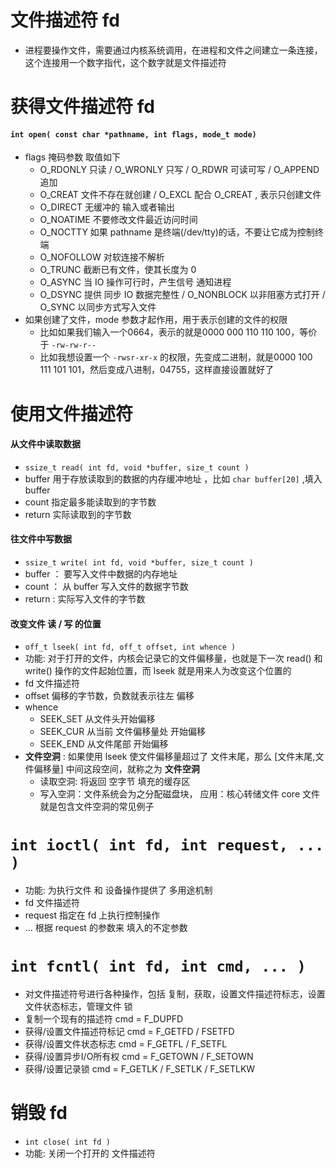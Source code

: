 # 文件描述符 fd
- 进程要操作文件，需要通过内核系统调用，在进程和文件之间建立一条连接，这个连接用一个数字指代，这个数字就是文件描述符

# 获得文件描述符 fd
#### `int open( const char *pathname, int flags, mode_t mode)`
- flags 掩码参数 取值如下
    - O_RDONLY 只读  / O_WRONLY 只写 / O_RDWR 可读可写 / O_APPEND 追加
    - O_CREAT  文件不存在就创建 / O_EXCL 配合 O_CREAT , 表示只创建文件
    - O_DIRECT 无缓冲的 输入或者输出 
    - O_NOATIME 不要修改文件最近访问时间
    - O_NOCTTY  如果 pathname 是终端(/dev/tty)的话，不要让它成为控制终端
    - O_NOFOLLOW 对软连接不解析
    - O_TRUNC  截断已有文件，使其长度为 0 
    - O_ASYNC  当 IO 操作可行时，产生信号 通知进程
    - O_DSYNC  提供 同步 IO 数据完整性 / O_NONBLOCK  以非阻塞方式打开 / O_SYNC 以同步方式写入文件
- 如果创建了文件，mode 参数才起作用，用于表示创建的文件的权限
    - 比如如果我们输入一个0664，表示的就是0000 000 110 110 100，等价于 `-rw-rw-r--`
    - 比如我想设置一个 `-rwsr-xr-x` 的权限，先变成二进制，就是0000 100 111 101 101，然后变成八进制，04755，这样直接设置就好了

# 使用文件描述符
#### 从文件中读取数据
- `ssize_t read( int fd, void *buffer, size_t count )`
- buffer 用于存放读取到的数据的内存缓冲地址 ，比如 `char buffer[20]` ,填入 buffer
- count  指定最多能读取到的字节数
- return 实际读取到的字节数

#### 往文件中写数据
- `ssize_t write( int fd, void *buffer, size_t count )`
- buffer ： 要写入文件中数据的内存地址
- count ： 从 buffer 写入文件的数据字节数
- return : 实际写入文件的字节数

#### 改变文件 读 / 写 的位置
- `off_t lseek( int fd, off_t offset, int whence )`
- 功能: 对于打开的文件，内核会记录它的文件偏移量，也就是下一次 read() 和 write() 操作的文件起始位置，而 lseek 就是用来人为改变这个位置的
- fd 文件描述符
- offset 偏移的字节数，负数就表示往左 偏移
- whence
    - SEEK_SET 从文件头开始偏移
    - SEEK_CUR 从当前 文件偏移量处 开始偏移
    - SEEK_END 从文件尾部 开始偏移
- **文件空洞** : 如果使用 lseek 使文件偏移量超过了 文件末尾，那么 [文件末尾,文件偏移量] 中间这段空间，就称之为 **文件空洞**
    - 读取空洞: 将返回 空字节 填充的缓存区
    - 写入空洞：文件系统会为之分配磁盘块， 应用：核心转储文件 core 文件就是包含文件空洞的常见例子  


# `int ioctl( int fd, int request, ... )`
- 功能: 为执行文件 和 设备操作提供了 多用途机制
- fd 文件描述符
- request 指定在 fd 上执行控制操作
- ... 根据 request 的参数来 填入的不定参数

# `int fcntl( int fd, int cmd, ... )`
- 对文件描述符号进行各种操作，包括 复制，获取，设置文件描述符标志，设置文件状态标志，管理文件
锁
- 复制一个现有的描述符 cmd = F_DUPFD
- 获得/设置文件描述符标记 cmd = F_GETFD / FSETFD
- 获得/设置文件状态标志 cmd = F_GETFL / F_SETFL
- 获得/设置异步I/O所有权 cmd = F_GETOWN / F_SETOWN
- 获得/设置记录锁 cmd = F_GETLK / F_SETLK / F_SETLKW


# 销毁 fd
- `int close( int fd )`
- 功能: 关闭一个打开的 文件描述符

